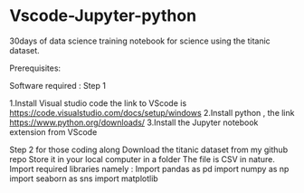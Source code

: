 # Vscode-Jupyter-python
30days of data science training notebook for science using the titanic dataset.

Prerequisites:

Software required :
Step 1 

1.Install Visual studio code the link to VScode is https://code.visualstudio.com/docs/setup/windows
2.Install python , the link  https://www.python.org/downloads/
3.Install the Jupyter notebook extension from VScode 

Step 2 for those coding along 
Download the titanic  dataset from my github repo 
Store it in your local computer in a folder
The file is CSV in nature. 
Import required libraries namely :
Import pandas as pd
import numpy as np
import seaborn as sns
import matplotlib 
